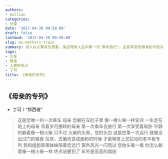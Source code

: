 ```yaml
---
authors:
- eallion
categories:
- 分享
date: '2017-04-20 09:58:00'
draft: false
lastmod: '2017-04-20 09:58:00'
slug: my-mothers-train
summary: 诗人以火葬车为意象，描述母亲人生中第一次"乘车旅行"。生前辛劳的母亲如今安详躺着，苍苍白发与黑色火柴形成对比。子女们护送这趟特殊旅程，窗外闪过最后风景，终点站是殡仪馆烟囱。平静笔触下暗含生死永别的哀伤，将死亡比作母亲从未体验过的"远行"。
tags:
- 火车
- 母亲
- 人民的名义
- 丁可
title: 《母亲的专列》
---
```


《母亲的专列》
-------

- 丁可 / “郑西坡”

> 这是您唯一的一次乘车
> 母亲
> 您躺在车肚子里
> 像一根火柴一样安详
> 一生走在地上的母亲
> 背着岁月挪转的母亲
> 第一次乘车去旅行
> 第一次享受着软卧
> 平静的躺着像一根火柴
> 只不过
> 火柴的头黑，您的头白
> 这是您第一次远行
> 就像没出过门的粮食
> 往常，去磨坊变成面粉的时候
> 才能够登上您拉动的老平板专列
> 我和姐姐弟弟妹妹陪着您远行
> 窗外风光一闪而过
> 您抬头看一看
> 你怎么躺着像一根火柴一样
> 终点站要到了
> 车外是高高的烟囱